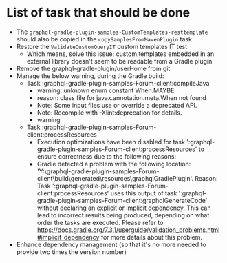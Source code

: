 # List of task that should be done
* The `graphql-gradle-plugin-samples-CustomTemplates-resttemplate` should also be copied in the `copySamplesFromMavenPlugin` task
* Restore the `ValidateCustomQueryIT` custom templates IT test
    * Which means, solve this issue: custom templates embedded in an external library doesn't seem to be readable from a Gradle plugin
* Remove the graphql-gradle-plugin/userHome from git
* Manage the below warning, during the Gradle build:
    * Task :graphql-gradle-plugin-samples-Forum-client:compileJava
        * warning: unknown enum constant When.MAYBE
        * reason: class file for javax.annotation.meta.When not found
        * Note: Some input files use or override a deprecated API.
        * Note: Recompile with -Xlint:deprecation for details.
        * warning
    * Task :graphql-gradle-plugin-samples-Forum-client:processResources
        * Execution optimizations have been disabled for task ':graphql-gradle-plugin-samples-Forum-client:processResources' to ensure correctness due to the following reasons:
        * Gradle detected a problem with the following location: 'Y:\graphql-gradle-plugin-samples-Forum-client\build\generated\resources\graphqlGradlePlugin'. Reason: Task ':graphql-gradle-plugin-samples-Forum-client:processResources' uses this output of task ':graphql-gradle-plugin-samples-Forum-client:graphqlGenerateCode' without declaring an explicit or implicit dependency. This can lead to incorrect results being produced, depending on what order the tasks are executed. Please refer to https://docs.gradle.org/7.3.1/userguide/validation_problems.html#implicit_dependency for more details about this problem.
* Enhance dependency management (so that it's no more needed to provide two times the version number)
